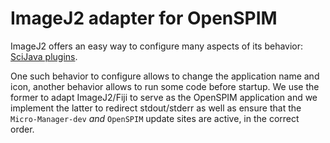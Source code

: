 # ImageJ2 adapter for OpenSPIM

ImageJ2 offers an easy way to configure many aspects of its behavior: <a href="http://scijava.org/">SciJava plugins</a>.

One such behavior to configure allows to change the application name and icon, another behavior allows to run some code before startup. We use the former to adapt ImageJ2/Fiji to serve as the OpenSPIM application and we implement the latter to redirect stdout/stderr as well as ensure that the `Micro-Manager-dev` *and* `OpenSPIM` update sites are active, in the correct order.
